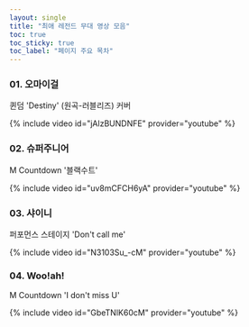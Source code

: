 ```yaml
---
layout: single
title: "최애 레전드 무대 영상 모음"
toc: true
toc_sticky: true
toc_label: "페이지 주요 목차"
---
```


### 01. 오마이걸

퀸덤 'Destiny' (원곡-러블리즈) 커버

{% include video id="jAlzBUNDNFE" provider="youtube" %}


### 02. 슈퍼주니어

M Countdown '블랙수트'

{% include video id="uv8mCFCH6yA" provider="youtube" %}


### 03. 샤이니

퍼포먼스 스테이지 'Don't call me' 

{% include video id="N3103Su_-cM" provider="youtube" %}


### 04. Woo!ah!

M Countdown 'I don't miss U'

{% include video id="GbeTNlK60cM" provider="youtube" %}
